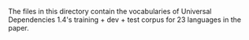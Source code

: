 The files in this directory contain the vocabularies of Universal Dependencies 1.4's training + dev + test corpus for 23 languages in the paper.
